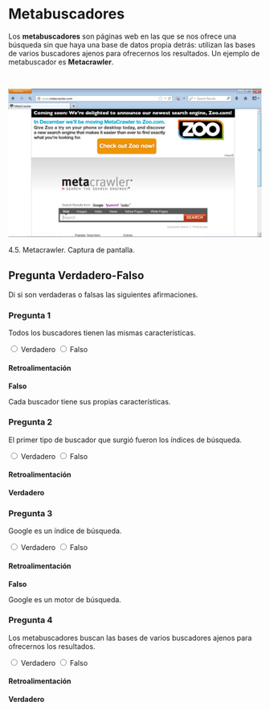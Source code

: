 
# Metabuscadores

Los **metabuscadores** son páginas web en las que se nos ofrece una búsqueda sin que haya una base de datos propia detrás: utilizan las bases de varios buscadores ajenos para ofrecernos los resultados. Un ejemplo de metabuscador es **Metacrawler**.

 


![](img/metacrawler.jpg)

 4.5. Metacrawler. Captura de pantalla.

## Pregunta Verdadero-Falso

Di si son verdaderas o falsas las siguientes afirmaciones.

### Pregunta 1

Todos los buscadores tienen las mismas características.


<label for="true0b150"><input id="true0b150" name="option0b150" onclick="$exe.getFeedback(0,2,'0b150','truefalse')" type="radio"/> Verdadero</label>
<label for="false0b150"><input id="false0b150" name="option0b150" onclick="$exe.getFeedback(1,2,'0b150','truefalse')" type="radio"/> Falso</label>


#### Retroalimentación

**Falso**

Cada buscador tiene sus propias características.

### Pregunta 2

El primer tipo de buscador que surgió fueron los índices de búsqueda.


<label for="true1b150"><input id="true1b150" name="option1b150" onclick="$exe.getFeedback(0,2,'1b150','truefalse')" type="radio"/> Verdadero</label>
<label for="false1b150"><input id="false1b150" name="option1b150" onclick="$exe.getFeedback(1,2,'1b150','truefalse')" type="radio"/> Falso</label>


#### Retroalimentación

**Verdadero**

### Pregunta 3

Google es un índice de búsqueda.


<label for="true2b150"><input id="true2b150" name="option2b150" onclick="$exe.getFeedback(0,2,'2b150','truefalse')" type="radio"/> Verdadero</label>
<label for="false2b150"><input id="false2b150" name="option2b150" onclick="$exe.getFeedback(1,2,'2b150','truefalse')" type="radio"/> Falso</label>


#### Retroalimentación

**Falso**

Google es un motor de búsqueda.

### Pregunta 4

Los metabuscadores buscan las bases de varios buscadores ajenos para ofrecernos los resultados.


<label for="true3b150"><input id="true3b150" name="option3b150" onclick="$exe.getFeedback(0,2,'3b150','truefalse')" type="radio"/> Verdadero</label>
<label for="false3b150"><input id="false3b150" name="option3b150" onclick="$exe.getFeedback(1,2,'3b150','truefalse')" type="radio"/> Falso</label>


#### Retroalimentación

**Verdadero**

